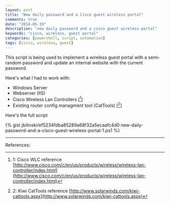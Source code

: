 ```yaml
---
layout: post
title: "New daily password and a Cisco guest wireless portal"
comments: true
date: "2014-05-19"
description: "new daily password and a cisco guest wireless portal"
keywords: "cisco, wireless, guest portal"
categories: [powershell, script, automation]
tags: [cisco, wireless, guest]
---
```


This script is being used to implement a wireless guest portal with a semi-random password and update an internal website with the current password.

Here's what I had to work with:

* Windows Server
* Webserver (IIS)
* Cisco Wireless Lan Controllers  [[^1]]
* Existing router config managment tool (CatTools)  [[^2]]


Here's the full script

{% gist jbilinski/ef5234fdba85289a68f32a5ecaafc4d0 new-daily-password-and-a-cisco-guest-wireless-portal-1.ps1 %}

---

References:

[^1]: 1: Cisco WLC reference [http://www.cisco.com/c/en/us/products/wireless/wireless-lan-controller/index.html](http://www.cisco.com/c/en/us/products/wireless/wireless-lan-controller/index.html)
[^2]: 2: Kiwi CatTools reference [http://www.solarwinds.com/kiwi-cattools.aspx](http://www.solarwinds.com/kiwi-cattools.aspx)





